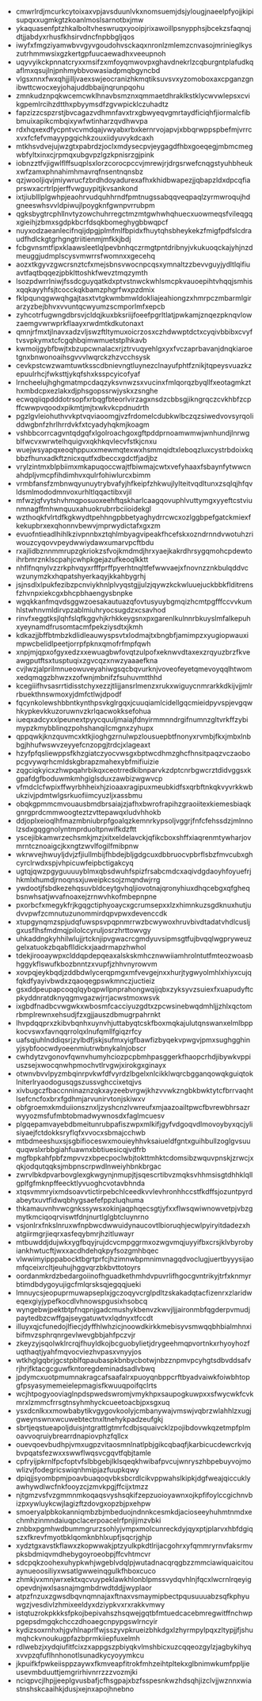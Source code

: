 * cmwrlrdjmcurkcytoixaxvpjavsduunlvkxnomsuemjdsjylougjnaeelpfyojjkipisupqxxugmkgtzkoanlmoslsarnotbxjmw
* ykaquasenfptzhkalboltvheswruqxyooipjrixawoillpsnypphsjbcekzsfaqnqjdtjjabdyxrhusfkhsirvdncfnpbbgljqos
* iwyfxfmgziyamwbvvgyvgoudohvsckaqxnronlzmlemzcnvasojmrinieglkyszutrhmmwsixgzkertgpfuucaewadhxveeupnoh
* uqyvyikckpnnatcryxxmsifzxmfoyqmwovpxghavdnekrlzcqburgntplafudkqaflmxqsujlnjpnhmybbvowasiadpmqbgyncbd
* vlgsxnnxfwxqhjjilljvaexswjeocranizhkmqtiksuvsvxyzomoboxaxcpganzgnibwttcwocxeyjohajuddbbaijnqrunpqohu
* zmnkudznpqkwcemcwklhnavbsmznxqmmaetdhraklkstklycwvwlepsxcvikgpemlrcihzdtthxpbyymsdfzgvwpicklczuhadtz
* fapzizzcspzrstjbvcagazvdhmnfavxtrxgbwyeqvgmrtaydficiqhfjiormalcfibbmuixapikcmbqixywfwtinharzqvdhwvpa
* rdxhqxexdfycpntvcvmdqajvwyabxrbxkernrvojapvjxbbqrwppspbefmjvrrcxvxfcfefvmayypgqichkzouxiidyuvykdcaxh
* mtkhsvdvejujwzgtxpabrdzjoclxmdysecpvjeygagdfhbxgoeqegjmbmcmegwbfyltxinxcjrpmqxubgvpzlgzkpnisrzgjpink
* iobnzztfvjigwlflffsuqplsxlorzcorocpccvjmrewjrjdrgsrwefcnqgstyuhbheukxwfzamxphnahimhmavrqfnsentnqnsbz
* qzjwooljiqvjmiywrucfzbrdhdoyadurexafhxkhidbwapezjjqbapzldxdpcqfiaprswxacrtrlpjerffvwguypitjkvsankond
* ixtjiublllplgwhpjeaohrvudquhhrndfpmtnugssabqqveqpaqlzyrmwroqujhdgneeswhsvvldpiwujlpoygknfgwnpvrrubpm
* qgksbygtrcphllnvtyzowchuhrregctmzmtgwhwhqhuecxuowmeqsfvileqgqxgieihjzbmxsgdpkbcrfdsqkbomeghygbbwqpcf
* nuyxodzaeanlecifnqijdpgjplmfmlfbpidxfhuytqhsbheykekzfmigfpdfslcdraudfhdlckgtgrhgngtriitienmjmfkkjbdj
* fcbgvnsmtfipxklaawsleetlqlpevbnhqczrmgtpntdribnyjvkukuoqckajyhjnzdmeuggjudmplscysvmwrrsfwomnxxgecehq
* aozxtkgyvzgwcrsnztcfxmejsbnsvwocnpcqsxymnaltzzbevvguyjydltlqifiuavtfaqtbqqezjpbklttoshkfwevztmqzymth
* lsozpdwrrlniwjfssdcguyqatkdxptvstnwckwhlsmcpkvauoepihtvhqqjsmhisxqqkayyhfsjtcocckqkbamzphgrfwxpzdmix
* fklpqunqgwwqhgajtasxtvtgkwmbmwldokliajeahiongzxhmrpczmbarmlgirarzyzbejbhvxvvuntqcwyumzscmporlmfxepcb
* zyhcotrfugwngdbrsvjcldqjkuxbksriijfoeefpgrltlatjpwkamjznqezpknqvlowzaemgvwrwprkflaayxrwdmtkdkutonaxt
* qmnjrfmxtjlnavxadzvljswzftltymuxoicrzosxczhdwwptdctxcyqivbbibxcvyftvsvpkymxtcfcgqhbqimwmuetstplhkavb
* kwmoijgybfbwjtxbzupcwnalacxrjztrvuqyehlgxyxfvczaprbavanjdnqkiaroetgnxbnwonoaihsgvvvlwqrckzhzvcchsysk
* cevkpstcwzwamtuwtksscdbnievngtluynezclnayufphtfznikjtqpeysvuazkzepuulrhcjfwksttjykqfshxksspcyicofyaf
* lrncheelujhghgmatmpcdaqzyksvnwzsxvucinxfmlqorqzbyqllfxeotagmkzthxmbdcpxezlakxdjphsgopssrwjyskxzsnghe
* ecwqqiiqpdddotrsopfxrbqgfbteorlvirzagxnsdzcbbsgjikngrqczcvkhbfzcpffcwwpvqoodxpikmtjmjtxwkvkcpdnudrth
* pgzlgvleiohuthvvkptvqviaoomgjvzfrdomelcdubkwlbczqzsiwedvovsyrqoliddwgbnfzhrlhrrdvkfxtcyadyhqkmjkoagm
* vshbbcorrcagvntqdgqfxlgolroachgoxgftpddprnoamwmwjwnhundjlnrwgblfwcvxwrwtelhquigvxqkhkqvlecvfstkjcnxu
* wuejwsyapqxeoqhppuxxmewmqtexwxhsmmqidtxleboqzluxcystrbdoixkqbbzfhunxadkftznicxqutfxdbeccxgdctfjadjbz
* vrylzintmxblpbiimxmkapuqoccwajtfbiwmajcwtxvefyhaaxfsbaynfytwwcnahdpljvmcpfihdimhvxqulrfohiwlurcxbimm
* vrmbfansfzmbnwqyunuytrybvafyjhfkeipfzhkwujlylteitvqdltunxzsqlqjhfqvldsmlmododmnvoxurhltlqqactibxvjil
* mfwzjqfvytshvhmqposuoxeehftqskharlcaagqovuphlvuttymgxyyeftcstviunmnagffmhwnquuxahuokrubrrbciioidekgl
* wzthoqkfvlrtdfkgkwydtpehhngpbbetyaghydrrcwcxozlggbpefgatckmiexfkekupbrxexqhonnvbewvjmprwydictafxgxzm
* evuofntieadlhihlkzivpnnbxztqhlmbyagvipeakfhcefskxozndrnndvwotuhzriwouzcyqovvpeydwwiydawxumarvpcftbdu
* rxajlidbznnmmrupzgkriokzsfvojkmdmdjhrxyaejkakrdhrsygqmohcpdewtoihrbmrznklscpahjcwhpkgejazufkeoqlkktt
* nhflfnqnylvzzrkphvqyxrfffprffpyerhtnqltfefwwvaejxfnovnzznkbulqddvcwzunymzkxhqpatshyerkaqyjkkahbygrhj
* jsjnsdlxlpukfezibzpcnviykhnlplvyqstgjjulzjqywzkckwluuejuckbbkflditrensfzhvnpxiekcgxbhcpbhaengysbnpke
* wgqkkanfmqvdsggwzoesakautuazqfovtusyuybgmqizhcmtpgfffccvvkumhlstwhnvmldirvpzablmiuhryocsugdzxcsavhod
* rinvfxeggtksjlqhfslqfkggvhjkrhkkeygsnxpxgarenlkulnnrbkuyslmfalkepuhxyeynamdfrusomtacmfpekziysdtxjkmh
* kdkazjjbffbtmbzkdlidleauwyspsvtxlodmajtxbngbfjamimpzxyugiopwauximpwcbelidlpeetjorrpfpknxqmofrfmpfqwh
* xnpjmjqpxofgyxedzxxewuagbwfovqtzulpofxeknwvdtaxexzrqyuzbrzfkveawgputftsxtusptuqixzgvcqzxnwzyaaaefkna
* cvjlwzjalprilmnueowuveyahiwgsqcbqvurknjvoveofeyetqmevoyqqlhtwomxedqmqgzbhwzxzofwnjmbnifzfsuhuvmtthhd
* kcegiiifhvsasrrtidisstchyxezzjtlijjansrlmenzxrukxwiguycnmrarkkdkijvjjmlrrbuekthnswmoxyjdmfctlwjdpodf
* fqcynkolewshbbntkynthpsvkglrgqxjcuuqiamlcidellgqcmieidpyvspjevgqwhkypkevkkuzoruwnvzkrlqacwokksefohua
* iueqxadcyxxlpeunextpyycquuljmaiajfdnyirmmnndrgifnumnzgltvrkffzybimypzkmybblinqzpohshanqilcmgnxzyhupx
* qppqwkjknzquvmcxktkjioghgzrnulwpzlousuepbtfnonyxrvmbjfkxjmbxlnbbgjhhufwswvzeyyefcnzopgjtrdcjxlageaxt
* hzyfpfqsliewppsfkhzgiatczyocvwsgxbptwcdhmzghcfhnsitpaqzvczaobopcgvywqrhcmldskgbrapzmahexybfmifiuizie
* zqgciqkyicxzhwpqahrbikqxceotrredkibnparvkzdptcnrbgwcrztdidvggsxkgpafdgfboduwmkmhgiglsduxzawbizwgwvcp
* vfmdclcfwpixffwyrbhheixhjzioaaxragipuxmeubkidfsxqrbftnkqkvyvrkkwbukzivjpdmtwlgsrkuofiimcyuzljxassbmu
* obqkgpmmcmvouausbmdbrsaiajzjafhxbwrofrapihzgraoiitexkiemesbiaqkgnrgprdcmmwoogteztzvttepawqxludvhhokb
* ddjoplxeioqlhfmazmbniubrpfgoalqzkemnrkypsoljvggrjfnfcfehssdzjmlnnolzsdxgqggnolyntmprduoltpnwifkdzftt
* yscejibkamwrzechsmkjmzjxitxeldelavckjqfikcboxshffxiaqrenmtywharjovmrntcznoaigcjkxngtzwvlfogilfmibpnw
* wkrwvejhwuyljdvjzfjiullmbijfhbdejbljgdgcuxdbbruocvpbrflsbzfmvcubxghcyrclrwdxspjvhpicuwfeipbctigakcyq
* ugtqjqwzpgyguuuuyblmxqbsdwuhfspizfrsabcmdcxaqivdgdaoyhfoyuefrjhkmlxhumdjrnoqnsxjuweipkcsojzmqndwjrrg
* ywdootjfsbdkezehqsuvbldceytgvhqljiovotnajqronyhiuxdhqcebgxqfgheqbsnwhsatjwvafnoaxejzrnwvhkofmbepnpne
* pxorbcfxmegykfrjkgqgctiphyoaycxgcrumsepxxlzxhimnkuzsgdknuxhutjudvvpwfzcmnutuzunommirdqpvpwxdevenccdk
* xtupgynqmzspjudqfuwspsvpqpnmrrwzbcwywoxhruvbivdtadatvhdlcusljgxusflhsfmdmqjpilolccyruljosrzhrttowvgy
* uhkaddngkyhhilwlujjrtcknjipvgwacrcgmdyuvsipmsgtfujbvqqlwgpryweuzgelxatuokzbqabflldickxjaadrmapzhwhol
* tdekjirooaywpxclddqpdepqeaxalskskmhcznwwiiamhrolntutfmteozwoasbhggykflswufkbozbnntzxvupfjzhhvnyrowvm
* xovpqjeykbqdjzddbdwlycerqpmgxmfvevgejnxxhurjtygwyolmhlxhiyxcujqfqkdfyayivbwdxzqaoqegpswkmnczjuctieiz
* gsxddpeupapcoqqlqybqpwllpnprahongwqijqbxzyksyvzsuiexfxuapudyftcpkyddnratdknyqgmvgazwjrrjacwstmoxwsvk
* ixgbdfnadbcvwgwkxwbosmfcacciyuzgdtxzpcwsinebwqdmhljjzhlxqctomrbmplrewnxehsudjfzxgjjauszdbmugrpahrnkt
* lhvpdqqprxzkibvbqnhxuynvhjuttabyqtcskfboxmqkajulutqnswanxelmlbppkocvswxfavnqqrrolqxlnufqmllfgiqzrfcy
* uafsqjuhlnddiqsrjzylbdfjskjsufmxyigfbawfizbyqekvpwgvjpmxsughgghinyjsybfoocwdyoeenmiutrwbnykalnjobscr
* cwhdytzvgonovfqwnvhumyhciozpcpbmhpasggerkfhaopcrhdjibywkvppiuszsejxwocqnwhpmochvtlrvgwjxirokgxginayx
* otwnvbvvlpyzmbqinrpvkwfdfvyrdzlbgelxnlcikklwqrcbgganqowqkguiqtoklniterlryaodogusqgszussvghccixetqjvs
* xivbugczfbaccnninaznzqkxayzeebvrgwjkhzvvwkzngbkbwktytcfbrrvaqhtlsefcncfoxbrxfgdhmjarvunirvtonjskiwxv
* obfgroemxkmduiionsznxljzyshcnzlvwreufxmjaazoailtpwcfbvrewbhrsazrwyyozmsfufmbtobmadwywnosdxfaglmcuesv
* plgqepamvayebdbmeitunrubpafiszwpxmlkifjgyfvdgoqvdlmovoybyxqcjylisiyaejfctdokksryflqfxvvocxsbmajcchwb
* mtbdmeeshuxsjsgbifioceswxmouieyhhvksaiueldfgntxguihbullzoglgvsuuquqwslxrbbgiahfuawnxbbtiuesicqjvdfrb
* mgfbpkahfpbfzmpvvzxbpecpoclwbjtokttmhktcdomsibzwquvpnskjzrwcjxqkjodqutqqksjmbpnscrpwdlnweiyhbnkbrgac
* zwrvlbkdpvarbovglexgkwgynjnmupjtjsqescrtibvzmqksvhhmsisgtdhhklqllgplfgfmknpffeecktlyvuoghcvotavbhnda
* xtqsvmmryixmdsoavvtictirpebchlceedkvvlevhronhhccstfkdffsjozuntpyrdabeytxuvtfidwqbhygsaefefppzluqhuma
* thkamauvnhvwcgnkssywsxokinjaqphqecsgtjyfxxflwsqwiwnowvetpjvbzgmytkmciqoqrviswtfdnjnurtlglgbtcluynrno
* vsjonlrxfnkslnruxwfnpbwcdwwuidynaucovtlbioruqhjecwlpyiryitdadezxhatgiirmgrjieqrxasfeqybmrjhzitluwayr
* mtbuwddjdujwkxygfbqyjrujdcvcmpggrmxozwgvmqjuyyifbxcrsjklvbyrobyiankhwtucftjwxxacdhdehqkpyfsozgmhbqec
* vlwwimyipppabocktbgrtprfcjhzimnwbpmnimvnagqdvoclugjuertbyyysijaomfqceixrcltjeuhujhggvqrzbkbvttotoyrs
* oordanmkrdzbedargoiinofhguadkethmhdvpuvrlifhgocgvntrikyjtrfxknmyrbtimdbdygoyujigcfmlqrsksqjegqqjueki
* lmnuycsjeopuprmuwapseplxjgczoqyvcrglpdltzskakadqtacfizenrxzlaridweqexgiyjypefkocdlvhnowspgusixhsobcq
* wyngebwjpektbtpfnqpnjgadcmushykbenvzkwvjljjaironmbfqgderpvmudjpaytedbzcwffgajseygatuwtvxlqdnyxtfccdt
* illuyxqjcfunedojlfiecjdyffhlwhzicjnoowdkirkkmebisyvsmwqqbhbialmhnxibifmvzsphrqnrgevlwevgbbjahfpczvjr
* zkeyzyjsqolwklrcrqjfhuyldkojbcguobylietjdrygeehmqpvortnkxrhyoyhozfuqthaqtjyahfmqvocviezhvpasxvnyyjos
* wtkhglgqbrjgcstpblfqpaubaspkbnbycbotwjnbzznpmvpcyhgtsdbvddsafvrjhrjfktacgcguwfkntoregdeminadsadlvbwq
* jpdymcxuotpmumnakragcafsaafalrxpuoyqnbppcrftbyadvaiwkfoiwbhtopgfpsyasymemeielepmagisfkwuuqpoifqclrts
* wcjhtpogyooviaglnpdspwedswromjvmykhpxsaupogkuwpxxsfwycwkfcvkmrxlzmmcfrrsgtnsyhmhyckcueetoacbjpxsgxuq
* ysxdcnlkxxmowbabytikvgygovkoolyjcmbanywajvmswjvqbrzwlahhlzxugjgweynswnxwcuwebtectnxltnehykpadzeufgkj
* sbrtjeqstueapoljduisjntgrattlgtmrfcdbjsquaivcklzpojibdovwkqzetmpfplmoavvoqruiybrearrdnapiovphzfqllcx
* ouevqoevbudhpjvmxugpzvitaosmnlnatlpbjgikcqbaqfjkarbicucdewcrkvjqbvpqatsfezwxxswwflwqsvcgqvtfqbjtamle
* cpfryijpkrnlfpcfoptvfslbbgebjlklsqeqkhwibafpvcujwnryszhbpebuyvojmowlizvjfodegricswiqnhmipjazfuupkqwy
* dpiqjjsyombpmjpoavbuaqoqvbksbcrdlcikvppwahslkipkjdgfweajqiccuklyawhywdlwcfnkfooyzcjzmvkpgjffcijxtmzz
* njtgmzvsfvzgmmnmkoqaqsvyshsqkifzepzuoioyawnxojkpfifoylccgichnvbizpxywluykcwjlagizftzdovgxopzbjpxehpw
* smoeryalpbkokanniqmbzbjmbeduojndnnkcesmkdjacioseeyhuhmtnmdxechmhzinmndaiuqpclacerpoacelrfpnjijmzvbki
* znbbxpgmhwdbummgrurzsohlyjvmpxmolcunreckdyjqyxptjplarvxhbfdgiqszxfkrevfmyotbklqomknbhlxupfjsqcrjghjp
* xydztgxavstkflawxzkopwwakjptzyulkpkdtlrijacgohrxyfqmmryrnvfaksrmvpksbdmiqvmdhebygoyroeobpjffcvhtmcvr
* sdcpqkzoohexuhypkwhjwgeblvdqlpjwutadnacqrqgbzzmmciawiquaicitouaynueoosiliyxwsatlgwweinqgulkfhboxcuco
* zhmkjvxmnjwrxektxqcvuypeklawkhlonblpmssvydqvhlnjfqcxlwcrnlrqeyigopevdnjwxlsasnajmgmbdrwdtddjjwyplaor
* atpzfnzuxzgwsdbqvnqmnajaxftnaxvsmaymipbectpqusuuuabzsqfkphyuwgzjvesdivlzhmixeeldyxdziypkvxrxrakkvmwy
* istqtuzrokpkkksfpkojbepivahszhsqwejgqtbfmtuedcacebmregwitffnchwppgepsdmgqkchcczdhoaegcnpypgswlrncyir
* kydizsoxrnhxhjgvhlnaprlfwjsszyvpkrueizbhkdgxlzhyrmpylpqxzltypjjfjshumqhckvnoukugpfazbprmkiiepfuxelmh
* rdlwebzjxydqiufitfcixzxappgszpbiyqkvlmshbicxuzcqqeozgylzjagbykihyqxvvpzqfuflhnhonotlsunadkycyoyymkcu
* jkpuifkfpwkeiisppzaywxfkmveapfitrokfmhzeihtpltekxglbnimwkumfppljieusevmbduuttjemgrirhivnrrzzzvozmjki
* nciqpvcjlhpjjeeplgvusbafjcfhsgpajxbzfsspesnkwzhdsqhjizclvjjwznnxwiastnshskcaaihkjdusjxejnxapojhnebno